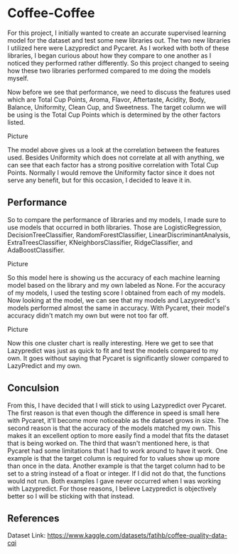# Coffee-Coffee

For this project, I initially wanted to create an accurate supervised learning model for the dataset and test some new libraries out. 
The two new libraries I utilized here were Lazypredict and Pycaret. As I worked with both of these libraries, I began curious about 
how they compare to one another as I noticed they performed rather differently. So this project changed to seeing how these two libraries performed 
compared to me doing the models myself.    

Now before we see that performance, we need to discuss the features used which are 
Total Cup Points, Aroma, Flavor, Aftertaste, Acidity, Body, Balance, Uniformity, Clean Cup, and Sweetness. 
The target column we will be using is the Total Cup Points which is determined by the other factors listed.    
    
Picture    
    
The model above gives us a look at the correlation between the features used. Besides Uniformity which does not correlate at all with anything, 
we can see that each factor has a strong positive correlation with Total Cup Points. Normally I would remove the Uniformity factor since it does 
not serve any benefit, but for this occasion, I decided to leave it in.    
    
## Performance
    
So to compare the performance of libraries and my models, I made sure to use models that occurred in both libraries. 
Those are LogisticRegression, DecisionTreeClassifier, RandomForestClassifier, LinearDiscriminantAnalysis, ExtraTreesClassifier, KNeighborsClassifier, RidgeClassifier, and AdaBoostClassifier.    
    
Picture    
    
So this model here is showing us the accuracy of each machine learning model based on the library and my own labeled as None. 
For the accuracy of my models, I used the testing score I obtained from each of my models. Now looking at the model, we can see 
that my models and Lazypredict's models performed almost the same in accuracy. With Pycaret, their model's accuracy didn't match my own but were not too far off.    
    
Picture    
    
Now this one cluster chart is really interesting. Here we get to see that Lazypredict was just as quick to fit and test the models compared to my own. 
It goes without saying that Pycaret is significantly slower compared to LazyPredict and my own.    
    
## Conculsion
    
From this, I have decided that I will stick to using Lazypredict over Pycaret. The first reason is that even though the difference in speed is small here with Pycaret, it'll become more 
noticeable as the dataset grows in size. The second reason is that the accuracy of the models matched my own. This makes it an excellent option to more easily find a model that fits 
the dataset that is being worked on. The third that wasn't mentioned here, is that Pycaret had some limitations that I had to work around to have it work. One example is that the target column 
is required for to values show up more than once in the data. Another example is that the target column had to be set to a string instead of a float or integer. If I did not do that, the functions would not run. 
Both examples I gave never occurred when I was working with Lazypredict. For those reasons, I believe Lazypredict is objectively better so I will be sticking with that instead.    

    
## References
Dataset Link: https://www.kaggle.com/datasets/fatihb/coffee-quality-data-cqi